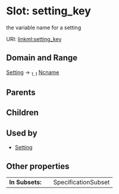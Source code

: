 
# Slot: setting_key

the variable name for a setting

URI: [linkml:setting_key](https://w3id.org/linkml/setting_key)


## Domain and Range

[Setting](Setting.md) &#8594;  <sub>1..1</sub> [Ncname](types/Ncname.md)

## Parents


## Children


## Used by

 * [Setting](Setting.md)

## Other properties

|  |  |  |
| --- | --- | --- |
| **In Subsets:** | | SpecificationSubset |